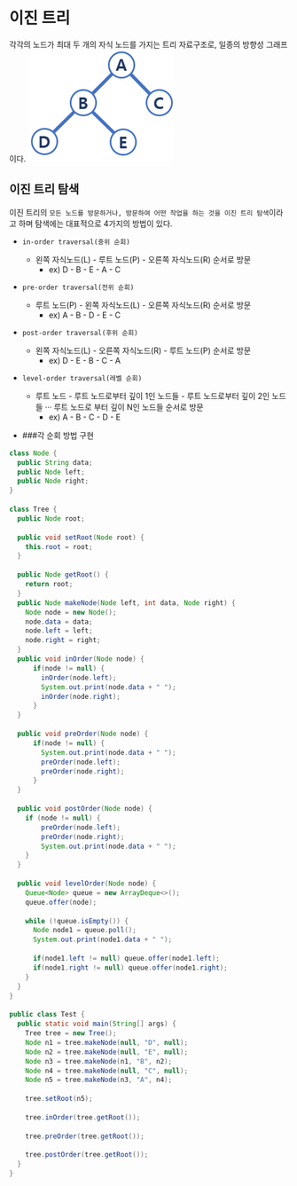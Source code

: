# 이진 트리
각각의 노드가 최대 두 개의 자식 노드를 가지는 트리 자료구조로, 일종의 방향성 그래프이다.
![img_3.png](img_3.png)
## 이진 트리 탐색
이진 트리의 `모든 노드를 방문하거나, 방문하여 어떤 작업을 하는 것을 이진 트리 탐색`이라고 하며 탐색에는 대표적으로 4가지의 방법이 있다.
* `in-order traversal(중위 순회)`
  * 왼쪽 자식노드(L) - 루트 노드(P) - 오른쪽 자식노드(R) 순서로 방문
    * ex) D - B - E - A - C
* `pre-order traversal(전위 순회)`
  * 루트 노드(P) - 왼쪽 자식노드(L) - 오른쪽 자식노드(R) 순서로 방문
    * ex) A - B - D - E - C
* `post-order traversal(후위 순회)`
  * 왼쪽 자식노드(L) - 오른쪽 자식노드(R) - 루트 노드(P) 순서로 방문
    * ex) D - E - B - C - A
* `level-order traversal(레벨 순회)`
  * 루트 노드 - 루트 노드로부터 깊이 1인 노드들 - 루트 노드로부터 깊이 2인 노드들 ··· 루트 노드로 부터 깊이 N인 노드들 순서로 방문
    * ex) A - B - C - D - E
    
* ###각 순회 방법 구현

```java
class Node {
  public String data;
  public Node left;
  public Node right;
}

class Tree {
  public Node root;

  public void setRoot(Node root) {
    this.root = root;
  }

  public Node getRoot() {
    return root;
  }
  public Node makeNode(Node left, int data, Node right) {
    Node node = new Node();
    node.data = data;
    node.left = left;
    node.right = right;
  }
  public void inOrder(Node node) {
      if(node != null) {
        inOrder(node.left);
        System.out.print(node.data + " ");
        inOrder(node.right);
      }
  }
  
  public void preOrder(Node node) {
      if(node != null) {
        System.out.print(node.data + " ");
        preOrder(node.left);
        preOrder(node.right);
      }
  }
  
  public void postOrder(Node node) {
    if (node != null) {
        preOrder(node.left);
        preOrder(node.right);
        System.out.print(node.data + " ");
    }
  }
  
  public void levelOrder(Node node) {
    Queue<Node> queue = new ArrayDeque<>();
    queue.offer(node);

    while (!queue.isEmpty()) {
      Node node1 = queue.poll();
      System.out.print(node1.data + " ");

      if(node1.left != null) queue.offer(node1.left);
      if(node1.right != null) queue.offer(node1.right);
    }
  }
}

public class Test {
  public static void main(String[] args) {
    Tree tree = new Tree();
    Node n1 = tree.makeNode(null, "D", null);
    Node n2 = tree.makeNode(null, "E", null);
    Node n3 = tree.makeNode(n1, "B", n2);
    Node n4 = tree.makeNode(null, "C", null);
    Node n5 = tree.makeNode(n3, "A", n4);
    
    tree.setRoot(n5);
    
    tree.inOrder(tree.getRoot());

    tree.preOrder(tree.getRoot());
    
    tree.postOrder(tree.getRoot());
  }
}

```

